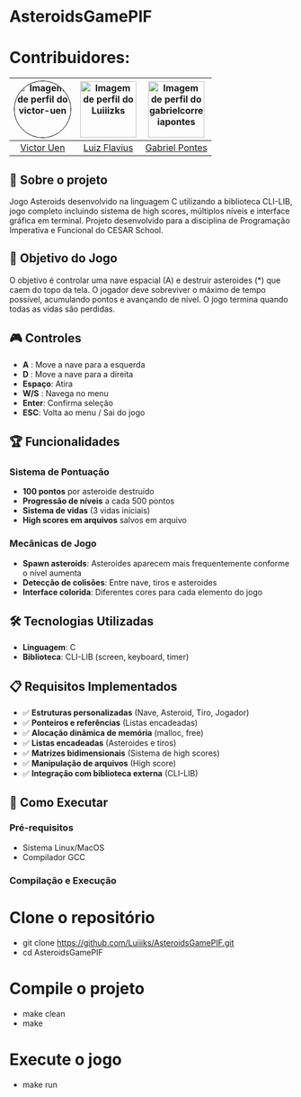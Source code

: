 # AsteroidsGamePIF

# Contribuidores:
| <img src="https://github.com/victor-uen.png" alt="Imagem de perfil do victor-uen" style="border-radius: 50%; border: 1px solid #000; width: 100px; height: 100px;"> | <img src="https://github.com/Luiiizks.png" alt="Imagem de perfil do Luiiizks" width="100" height="100"> | <img src="https://github.com/gabrielcorreiapontes" alt="Imagem de perfil do gabrielcorreiapontes" width="100" height="100"> 
| :----------------------------------------------------------------------------------------------------: | :----------------------------------------------------------------------------------------------------: | :----------------------------------------------------------------------------------------------------: 
| [Victor Uen](https://github.com/victor-uen) | [Luiz Flavius](https://github.com/Luiiizks) | [Gabriel Pontes](https://github.com/gabrielcorreiapontes)                                                                                                            
## 📖 Sobre o projeto
Jogo Asteroids desenvolvido na linguagem C utilizando a biblioteca CLI-LIB, jogo completo incluindo sistema de high scores, múltiplos níveis e interface gráfica em terminal. Projeto desenvolvido para a disciplina de Programação Imperativa e Funcional do CESAR School.

## 🎯 Objetivo do Jogo
O objetivo é controlar uma nave espacial (A) e destruir asteroides (*) que caem do topo da tela. O jogador deve sobreviver o máximo de tempo possível, acumulando pontos e avançando de nível. O jogo termina quando todas as vidas são perdidas.

## 🎮 Controles
- **A** : Move a nave para a esquerda
- **D** : Move a nave para a direita  
- **Espaço**: Atira
- **W/S** : Navega no menu
- **Enter**: Confirma seleção
- **ESC**: Volta ao menu / Sai do jogo

## 🏆 Funcionalidades

### Sistema de Pontuação
- **100 pontos** por asteroide destruído
- **Progressão de níveis** a cada 500 pontos
- **Sistema de vidas** (3 vidas iniciais)
- **High scores em arquivos** salvos em arquivo

### Mecânicas de Jogo
- **Spawn asteroids**: Asteroides aparecem mais frequentemente conforme o nível aumenta
- **Detecção de colisões**: Entre nave, tiros e asteroides
- **Interface colorida**: Diferentes cores para cada elemento do jogo

## 🛠️ Tecnologias Utilizadas
- **Linguagem**: C
- **Biblioteca**: CLI-LIB (screen, keyboard, timer)

## 📋 Requisitos Implementados
- ✅ **Estruturas personalizadas** (Nave, Asteroid, Tiro, Jogador)
- ✅ **Ponteiros e referências** (Listas encadeadas)
- ✅ **Alocação dinâmica de memória** (malloc, free)
- ✅ **Listas encadeadas** (Asteroides e tiros)
- ✅ **Matrizes bidimensionais** (Sistema de high scores)
- ✅ **Manipulação de arquivos** (High score)
- ✅ **Integração com biblioteca externa** (CLI-LIB)

## 🚀 Como Executar

### Pré-requisitos
- Sistema Linux/MacOS
- Compilador GCC

### Compilação e Execução

# Clone o repositório
- git clone https://github.com/Luiiiks/AsteroidsGamePIF.git
- cd AsteroidsGamePIF

# Compile o projeto
- make clean
- make

# Execute o jogo
- make run

